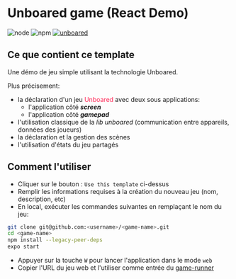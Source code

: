 # Unboared game (React Demo)
![node](https://img.shields.io/badge/node-16.16.0-brightgreen)
![npm](https://img.shields.io/badge/npm-8.16.0-blue)
[![unboared](https://img.shields.io/badge/unboared-0.1.1-%23FF2453)](https://bit.cloud/unboared/native/lib?version=0.1.1)

## Ce que contient ce template

Une démo de jeu simple utilisant la technologie Unboared. 

Plus précisement:
- la déclaration d'un jeu <span style="color:#FF2453">Unboared</span> avec deux sous applications:
  - l'application côté ***screen***
  - l'application côté ***gamepad***
- l'utilisation classique de la *lib unboared* (communication entre appareils, données des joueurs)
- la déclaration et la gestion des scènes
- l'utilisation d'états du jeu partagés

## Comment l'utiliser
- Cliquer sur le bouton : `Use this template` ci-dessus
- Remplir les informations requises à la création du nouveau jeu (nom, description, etc)
- En local, exécuter les commandes suivantes en remplaçant le nom du jeu:
```bash
git clone git@github.com:<username>/<game-name>.git
cd <game-name>
npm install --legacy-peer-deps
expo start
``` 
- Appuyer sur la touche `W` pour lancer l'application dans le mode `web`
- Copier l'URL du jeu web et l'utiliser comme entrée du [game-runner](https://github.com/unboared/game-runner)
